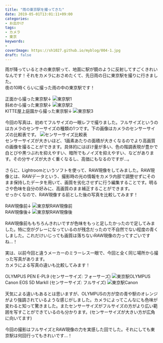 ```yaml
---
title: "雨の東京駅を撮ってきた"
date: 2019-05-01T13:01:11+09:00
categories:
- お出かけ 
tags:
- カメラ
- 東京 
keywords:
- 
coverImage: https://sh1027.github.io/myblog/004-1.jpg
draft: false
---
```

雨が降っているときの東京駅って、地面に駅が鏡のように反射してすごくきれいなんです！それをカメラにおさめたくて、先日雨の日に東京駅を撮りに行きました。<br>
夜の10時くらいに撮った雨の中の東京駅です！<br>
<br>
正面から撮った東京駅↓
![東京駅1](https://sh1027.github.io/myblog/004-1.jpg)<br>
斜めから撮った東京駅↓
![東京駅2](https://sh1027.github.io/myblog/004-2.jpg)<br>
KITTE屋上庭園から撮った東京駅↓
![東京駅3](https://sh1027.github.io/myblog/004-3.jpg)<br>
<br>
今回の写真は、初めてフルサイズの一眼レフで撮りました。フルサイズというのはカメラのセンサーサイズの種類の1つです。下の画像はカメラのセンサーサイズの比較表です。
![センサーサイズ比較表](https://sh1027.github.io/myblog/004-4.png)<br>
センサーサイズが大きいほど、1画素あたりの面積が大きくなるのでより高画質の画像を撮ることができます。具体的にはぼけ量が多い、色の階調表現が豊かで白とびや黒つぶれを抑えやすい、暗所でもノイズを抑えやすい、などがあります。その分サイズが大きく重くなるし、高価にもなるのですが...。<br>
<br>
さらに、Lightroomというソフトを使って、RAW現像をしてみました。RAW現像とは、RAWデータという、撮影時の光の情報をカメラ内部で調整せずにそのまま保持したデータを用いて、画質を劣化させずに行う編集することです。明るさや色味を自分の好みに、高画質のまま補正することができます。<br>
せっかくなので、RAW現像する前とした後の写真を比較してみます！<br>
<br>
RAW現像前↓
![東京駅RAW現像前](https://sh1027.github.io/myblog/004-5.jpg)<br>
RAW現像後↓
![東京駅RAW現像後](https://sh1027.github.io/myblog/004-3.jpg)<br>
<br>
RAW現像前ももちろんきれいですが色味をもっと足したかったので足してみました。特に空がグレーになっているのが残念だったので不自然でない程度の青くしました。これだけいじっても画質は落ちないRAW現像の力ってすごいですね...！<br>
<br>
実は、以前今回と違うメーカーのミラーレス一眼で、今回と全く同じ場所から撮った写真があります。<br>
カメラによる写真の違いも比較してみます！<br>
<br>
OLYMPUS PEN E-PL9 (センサーサイズ: フォーサーズ)
![東京駅OLYMPUS](https://sh1027.github.io/myblog/004-6.jpg)<br>
Canon EOS 5D MarkⅡ (センサーサイズ: フルサイズ)
![東京駅Canon](https://sh1027.github.io/myblog/004-3.jpg)<br>
<br>
天気による違いもあるとは思いますが、OLYMPUSの方が空の青や駅のオレンジがより強調されているような感じがしました。カメラによってこんなにも色味が変わると知って驚きました。またセンサーサイズがフルサイズの方がより広い範囲を写すことができているのも分かります。(センサーサイズが大きい方が広角に向いてます)<br>
<br>
今回の撮影はフルサイズとRAW現像の力を実感した回でした。それにしても東京駅は何回行ってもきれいです...！


